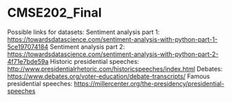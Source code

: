 # CMSE202_Final

Possible links for datasets:
Sentiment analysis part 1: https://towardsdatascience.com/sentiment-analysis-with-python-part-1-5ce197074184
Sentiment analysis part 2: https://towardsdatascience.com/sentiment-analysis-with-python-part-2-4f71e7bde59a
Historic presidential speeches: http://www.presidentialrhetoric.com/historicspeeches/index.html
Debates: https://www.debates.org/voter-education/debate-transcripts/
Famous presidential speeches: https://millercenter.org/the-presidency/presidential-speeches
